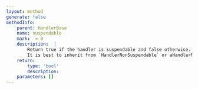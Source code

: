 ```yaml
---
layout: method
generate: false
methodInfo:
    parent: HandlerBase
    name: suspendable
    mark:  = 0
    description:  |
        Return true if the handler is suspendable and false otherwise.
        It is best to inherit from `HandlerNonSuspendable` or aHandlerNonSuspendable` rather than implement this yourself.
    return:
        type: 'bool'
        description: 
    parameters: []
---
```

